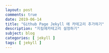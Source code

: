 ```yaml
---
layout: post
comments: true
date: 2019-06-14
title: "Github Page Jekyll 에 카테고리 추가하기"
description: "지킬에카테고리 설정하기"
subject: blog
categories: [ jekyll ]
tags: [ jekyll ]
---
```


